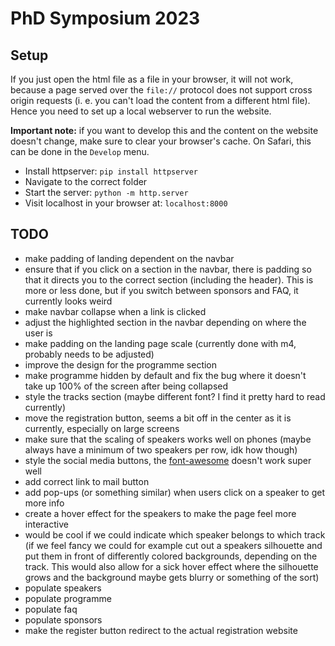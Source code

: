 # PhD Symposium 2023

## Setup

If you just open the html file as a file in your browser, it will not work, because a page served over the `file://` protocol does not support cross origin requests (i. e. you can't load the content from a different html file). Hence you need to set up a local webserver to run the website.

**Important note:** if you want to develop this and the content on the website doesn't change, make sure to clear your browser's cache. On Safari, this can be done in the `Develop` menu.

- Install httpserver: `pip install httpserver`
-  Navigate to the correct folder
- Start the server: `python -m http.server`
- Visit localhost in your browser at: `localhost:8000`

## TODO
- make padding of landing dependent on the navbar
- ensure that if you click on a section in the navbar, there is padding so that it directs you to the correct section (including the header). This is more or less done, but if you switch between sponsors and FAQ, it currently looks weird
- make navbar collapse when a link is clicked
- adjust the highlighted section in the navbar depending on where the user is
- make padding on the landing page scale (currently done with m4, probably needs to be adjusted)
- improve the design for the programme section
- make programme hidden by default and fix the bug where it doesn't take up 100% of the screen after being collapsed
- style the tracks section (maybe different font? I find it pretty hard to read currently)
- move the registration button, seems a bit off in the center as it is currently, especially on large screens
- make sure that the scaling of speakers works well on phones (maybe always have a minimum of two speakers per row, idk how though)
- style the social media buttons, the [font-awesome](https://www.w3schools.com/howto/howto_css_social_media_buttons.asp) doesn't work super well
- add correct link to mail button
- add pop-ups (or something similar) when users click on a speaker to get more info
- create a hover effect for the speakers to make the page feel more interactive
- would be cool if we could indicate which speaker belongs to which track (if we feel fancy we could for example cut out a speakers silhouette and put them in front of differently colored backgrounds, depending on the track. This would also allow for a sick hover effect where the silhouette grows and the background maybe gets blurry or something of the sort)
- populate speakers
- populate programme
- populate faq
- populate sponsors
- make the register button redirect to the actual registration website
